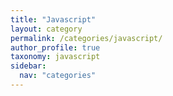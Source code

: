 ```yaml
---
title: "Javascript"
layout: category
permalink: /categories/javascript/
author_profile: true
taxonomy: javascript
sidebar:
  nav: "categories"
---
```


